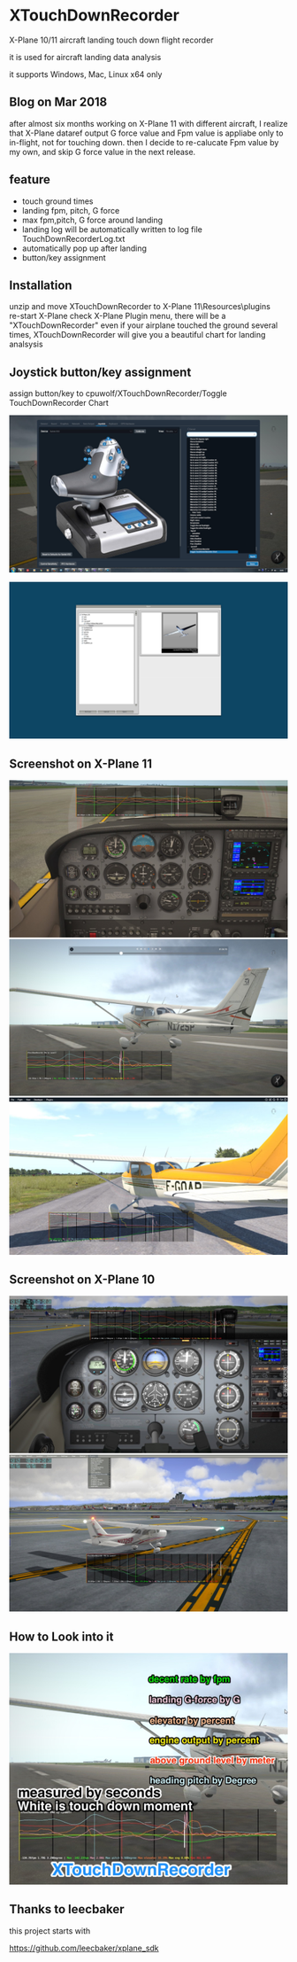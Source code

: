 # XTouchDownRecorder
X-Plane 10/11 aircraft landing touch down flight recorder

it is used for aircraft landing data analysis

it supports Windows, Mac, Linux x64 only

## Blog on Mar 2018 ##

after almost six months working on X-Plane 11  with different aircraft, I realize that X-Plane dataref output G force value and Fpm value is appliabe only to in-flight, not for touching down. then I decide to re-calucate Fpm value by my own, and skip G force value in the next release.


## feature ##

* touch ground times
* landing fpm, pitch, G force
* max fpm,pitch, G force around landing
* landing log will be automatically written to log file TouchDownRecorderLog.txt
* automatically pop up after landing
* button/key assignment

## Installation

unzip and move XTouchDownRecorder to X-Plane 11\Resources\plugins\
re-start X-Plane
check X-Plane Plugin menu, there will be a "XTouchDownRecorder"
even if your airplane touched the ground several times, XTouchDownRecorder will give you a beautiful chart for landing analsysis


## Joystick button/key assignment ##

assign button/key to cpuwolf/XTouchDownRecorder/Toggle TouchDownRecorder Chart

![TouchDownRecorder](TouchDownRecorder_cmd.jpg)

![TouchDownRecorder](TouchDownRecorder_xp10_command.jpg)

## Screenshot on X-Plane 11 ##

![TouchDownRecorder](TouchDownRecorder.jpg)
![TouchDownRecorder](TouchDownRecorder_replay.jpg)
![TouchDownRecorder](TouchDownRecorder_xp11_v6a.jpg)

## Screenshot on X-Plane 10 ##

![TouchDownRecorder](TouchDownRecorder_xp10.jpg)
![TouchDownRecorder](TouchDownRecorder_xp10_menu.jpg)

## How to Look into it ##

![TouchDownRecorder](TouchDownRecorder_manual.jpg)

## Thanks to leecbaker ##

this project starts with

https://github.com/leecbaker/xplane_sdk
